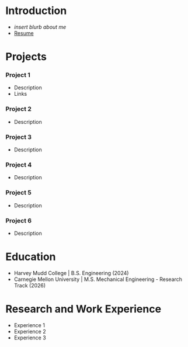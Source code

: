 # Introduction
- *insert blurb about me*
- [Resume](https://github.com/hchen-12/hchen-12.github.io/blob/45437f2de312a1a7f2aad48aaaf4618c01fb89e0/docs/assets/Holly%20Chen%20Resume%20-%20Sept%202025.pdf)

# Projects
### Project 1
- Description
- Links

### Project 2
- Description

### Project 3
- Description

### Project 4
- Description

### Project 5
- Description

### Project 6
- Description
  
# Education 
- Harvey Mudd College | B.S. Engineering (2024)
- Carnegie Mellon University | M.S. Mechanical Engineering - Research Track (2026)

# Research and Work Experience
- Experience 1
- Experience 2
- Experience 3
  

